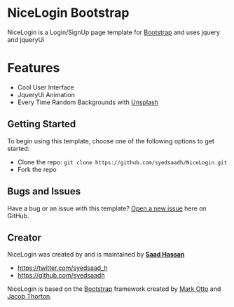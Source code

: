 # NiceLogin Bootstrap

NiceLogin is a Login/SignUp page template for [Bootstrap](http://getbootstrap.com/) and uses jquery and jqueryUi

# Features
* Cool User Interface
* JqueryUi Animation
* Every Time Random Backgrounds with [Unsplash](https://unsplash.it/) 

## Getting Started

To begin using this template, choose one of the following options to get started:
* Clone the repo: `git clone https://github.com/syedsaadh/NiceLogin.git`
* Fork the repo

## Bugs and Issues

Have a bug or an issue with this template? [Open a new issue](https://github.com/syedsaadh/NiceLogin/issues) here on GitHub.

## Creator

NiceLogin was created by and is maintained by **[Saad Hassan](https://github.com/syedsaadh/)**

* https://twitter.com/syedsaad_h
* https://github.com/syedsaadh

NiceLogin is based on the [Bootstrap](http://getbootstrap.com/) framework created by [Mark Otto](https://twitter.com/mdo) and [Jacob Thorton](https://twitter.com/fat).
